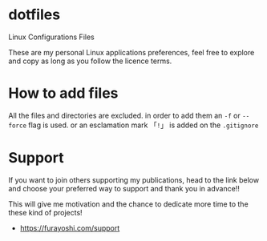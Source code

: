 # dotfiles
Linux Configurations Files

These are my personal Linux applications preferences, feel free to explore and copy as long as you follow the licence terms.

# How to add files
All the files and directories are excluded.
in order to add them an `-f` or `--force` flag is used.
or an esclamation mark 「`!`」 is added on the `.gitignore`

# Support
If you want to join others supporting my publications, head to the link below and choose your preferred way to support and thank you in advance!!

This will give me motivation and the chance to dedicate more time to the these kind of projects!

- https://furayoshi.com/support

